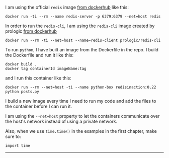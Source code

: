 I am using the official `redis` image [from dockerhub](https://hub.docker.com/_/redis/) like this:

```
docker run -ti --rm --name redis-server -p 6379:6379 --net=host redis
```

In order to run the `redis-cli`, I am using the `redis-cli` image created by prologic [from dockerhub](https://hub.docker.com/r/prologic/redis-cli/)

```
docker run --rm -ti --net=host --name=redis-client prologic/redis-cli
```

To run `python`, I have built an image from the Dockerfile in the repo. I build the Dockerfile and run it like this:

```
docker build .
docker tag containerId imageName:tag
```

and I run this container like this:

```
docker run --rm --net=host -ti --name python-box redisinaction:0.22 python posts.py
```

I build a new image every time I need to run my code and add the files to the container before I can run it.

I am using the `--net=host` property to let the containers communicate over the host's network instead of using a private network.

Also, when we use `time.time()` in the examples in the first chapter, make sure to:

```
import time
```

---